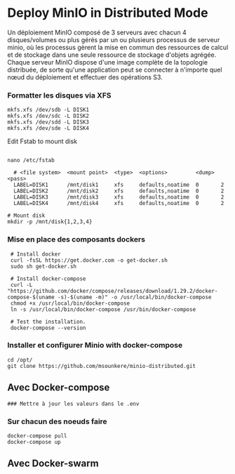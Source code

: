 # Deploy MinIO in Distributed Mode

Un déploiement MinIO composé de 3 serveurs avec chacun 4 disques/volumes ou plus gérés par un ou plusieurs processus de serveur minio, où les processus gèrent la mise en commun des ressources de calcul et de stockage dans une seule ressource de stockage d'objets agrégée. Chaque serveur MinIO dispose d'une image complète de la topologie distribuée, de sorte qu'une application peut se connecter à n'importe quel nœud du déploiement et effectuer des opérations S3.
### Formatter les disques via XFS
```
mkfs.xfs /dev/sdb -L DISK1
mkfs.xfs /dev/sdc -L DISK2
mkfs.xfs /dev/sdd -L DISK3
mkfs.xfs /dev/sde -L DISK4
```
Edit Fstab to mount disk
```

nano /etc/fstab

  # <file system>  <mount point>  <type>  <options>         <dump>  <pass>
  LABEL=DISK1      /mnt/disk1     xfs     defaults,noatime  0       2
  LABEL=DISK2      /mnt/disk2     xfs     defaults,noatime  0       2
  LABEL=DISK3      /mnt/disk3     xfs     defaults,noatime  0       2
  LABEL=DISK4      /mnt/disk4     xfs     defaults,noatime  0       2
  
# Mount disk 
mkdir -p /mnt/disk{1,2,3,4}
```
### Mise en place des composants dockers
```
 # Install docker
 curl -fsSL https://get.docker.com -o get-docker.sh
 sudo sh get-docker.sh
 
 # Install docker-compose
 curl -L "https://github.com/docker/compose/releases/download/1.29.2/docker-compose-$(uname -s)-$(uname -m)" -o /usr/local/bin/docker-compose
 chmod +x /usr/local/bin/docker-compose
 ln -s /usr/local/bin/docker-compose /usr/bin/docker-compose
 
 # Test the installation.
 docker-compose --version
```
### Installer et configurer Minio with docker-compose
```
cd /opt/
git clone https://github.com/msounkere/minio-distributed.git
```
## Avec Docker-compose
```
### Mettre à jour les valeurs dans le .env
```

### Sur chacun des noeuds faire
```
docker-compose pull
docker-compose up
```

## Avec Docker-swarm
